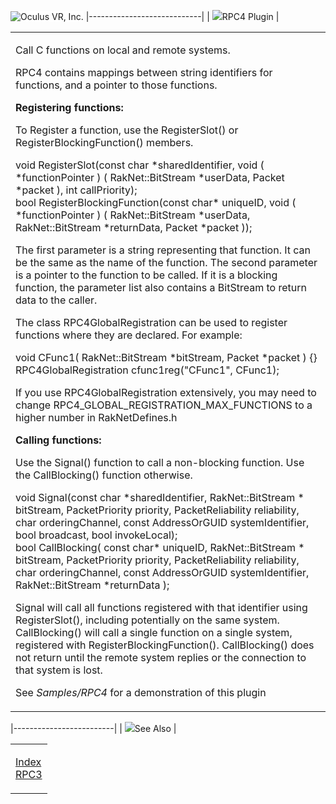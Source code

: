 <span style="background-color: rgb(255, 255, 255);">![Oculus VR, Inc.](RakNet_Icon_Final-copy.jpg)</span>
|----------------------------|
| ![](spacer.gif)RPC4 Plugin |

<table>
<colgroup>
<col width="100%" />
</colgroup>
<tbody>
<tr class="odd">
<td align="left"><p><span class="RakNetBlueHeader">Call C functions on local and remote systems.</span></p>
<p>RPC4 contains mappings between string identifiers for functions, and a pointer to those functions.</p>
<p><strong>Registering functions:</strong></p>
<p>To Register a function, use the RegisterSlot() or RegisterBlockingFunction() members.</p>
<p>void RegisterSlot(const char *sharedIdentifier, void ( *functionPointer ) ( RakNet::BitStream *userData, Packet *packet ), int callPriority);<br /> bool RegisterBlockingFunction(const char* uniqueID, void ( *functionPointer ) ( RakNet::BitStream *userData, RakNet::BitStream *returnData, Packet *packet ));</p>
<p>The first parameter is a string representing that function. It can be the same as the name of the function. The second parameter is a pointer to the function to be called. If it is a blocking function, the parameter list also contains a BitStream to return data to the caller.</p>
<p>The class RPC4GlobalRegistration can be used to register functions where they are declared. For example:</p>
<p>void CFunc1( RakNet::BitStream *bitStream, Packet *packet ) {}<br /> RPC4GlobalRegistration cfunc1reg(&quot;CFunc1&quot;, CFunc1);</p>
<p>If you use RPC4GlobalRegistration extensively, you may need to change RPC4_GLOBAL_REGISTRATION_MAX_FUNCTIONS to a higher number in RakNetDefines.h</p>
<p><strong>Calling functions:</strong></p>
<p>Use the Signal() function to call a non-blocking function. Use the CallBlocking() function otherwise.</p>
<p>void Signal(const char *sharedIdentifier, RakNet::BitStream * bitStream, PacketPriority priority, PacketReliability reliability, char orderingChannel, const AddressOrGUID systemIdentifier, bool broadcast, bool invokeLocal);<br /> bool CallBlocking( const char* uniqueID, RakNet::BitStream * bitStream, PacketPriority priority, PacketReliability reliability, char orderingChannel, const AddressOrGUID systemIdentifier, RakNet::BitStream *returnData );</p>
<p>Signal will call all functions registered with that identifier using RegisterSlot(), including potentially on the same system. CallBlocking() will call a single function on a single system, registered with RegisterBlockingFunction(). CallBlocking() does not return until the remote system replies or the connection to that system is lost.</p>
<p>See <em>Samples/RPC4</em> for a demonstration of this plugin</p></td>
</tr>
</tbody>
</table>

|-------------------------|
| ![](spacer.gif)See Also |

<table>
<colgroup>
<col width="100%" />
</colgroup>
<tbody>
<tr class="odd">
<td align="left"><p><a href="index.html">Index</a><br /> <a href="RPC3Video.htm">RPC3</a><a href="readyevent.html"></a><br /></p></td>
</tr>
</tbody>
</table>
